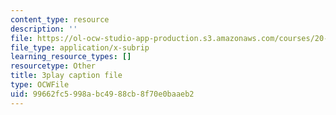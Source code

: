 ```yaml
---
content_type: resource
description: ''
file: https://ol-ocw-studio-app-production.s3.amazonaws.com/courses/20-219-becoming-the-next-bill-nye-writing-and-hosting-the-educational-show-january-iap-2015/99662fc5998abc4988cb8f70e0baaeb2_M_WIXYqkbdc.srt
file_type: application/x-subrip
learning_resource_types: []
resourcetype: Other
title: 3play caption file
type: OCWFile
uid: 99662fc5-998a-bc49-88cb-8f70e0baaeb2
---
```

